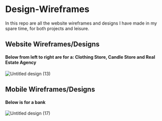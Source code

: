 # Design-Wireframes
In this repo are all the website wireframes and designs I have made in my spare time, for both projects and leisure.

## Website Wireframes/Designs

#### Below from left to right are for a: Clothing Store, Candle Store and Real Estate Agency

![Untitled design (13)](https://user-images.githubusercontent.com/119549394/215952607-a9145e42-4d41-45b5-8bf2-493e8f66b73e.png)


## Mobile Wireframes/Designs

#### Below is for a bank

![Untitled design (17)](https://user-images.githubusercontent.com/119549394/215954192-204826f8-7bb9-4397-9714-9dda2ab4a11e.png)
